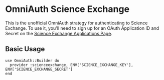 # OmniAuth Science Exchange

This is the unofficial OmniAuth strategy for authenticating to Science Exchange. To
use it, you'll need to sign up for an OAuth Application ID and Secret
on the [Science Exchange Applications Page](https://developers.scienceexchange.com/applications/new/).

## Basic Usage

    use OmniAuth::Builder do
      provider :scienceexchange, ENV['SCIENCE_EXCHANGE_KEY'], ENV['SCIENCE_EXCHANGE_SECRET']
    end
